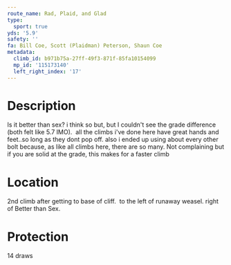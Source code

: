 ```yaml
---
route_name: Rad, Plaid, and Glad
type:
  sport: true
yds: '5.9'
safety: ''
fa: Bill Coe, Scott (Plaidman) Peterson, Shaun Coe
metadata:
  climb_id: b971b75a-27ff-49f3-871f-85fa10154099
  mp_id: '115173140'
  left_right_index: '17'
---
```

# Description
Is it better than sex? i think so but, but I couldn't see the grade difference (both felt like 5.7 IMO).  all the climbs i've done here have great hands and feet..so long as they dont pop off. also i ended up using about every other bolt because, as like all climbs here, there are so many. Not complaining but if you are solid at the grade, this makes for a faster climb

# Location
2nd climb after getting to base of cliff.  to the left of runaway weasel. right of Better than Sex.

# Protection
14 draws
